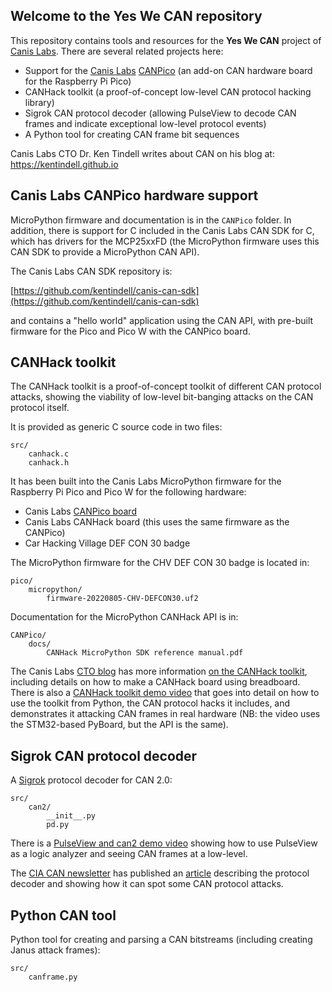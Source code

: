 ## Welcome to the Yes We CAN repository

This repository contains tools and resources for the <b>Yes We CAN</b> project of [Canis Labs](https://canislabs.com). There are several related projects here:

- Support for the [Canis Labs](https://canislabs.com) [CANPico](https://canislabs.com/canpico) (an add-on CAN hardware board for the Raspberry Pi Pico)
- CANHack toolkit (a proof-of-concept low-level CAN protocol hacking library)
- Sigrok CAN protocol decoder (allowing PulseView to decode CAN frames and indicate exceptional low-level protocol events)
- A Python tool for creating CAN frame bit sequences

Canis Labs CTO Dr. Ken Tindell writes about CAN on his blog at: https://kentindell.github.io

## Canis Labs CANPico hardware support

MicroPython firmware and documentation is in the `CANPico` folder. In addition, there is support for
C included in the Canis Labs CAN SDK for C, which has drivers for the MCP25xxFD (the MicroPython firmware
uses this CAN SDK to provide a MicroPython CAN API).

The Canis Labs CAN SDK repository is:

[https://github.com/kentindell/canis-can-sdk](https://github.com/kentindell/canis-can-sdk)

and contains a "hello world" application using the CAN API, with pre-built firmware for the Pico and Pico W
with the CANPico board.

## CANHack toolkit

The CANHack toolkit is a proof-of-concept toolkit of different CAN protocol attacks, showing
the viability of low-level bit-banging attacks on the CAN protocol itself.

It is provided as generic C source code in two files:

    src/
        canhack.c
        canhack.h

It has been built into the Canis Labs MicroPython firmware for the Raspberry Pi Pico and Pico W
for the following hardware:

- Canis Labs [CANPico board](https://canislabs.com/canpico/)
- Canis Labs CANHack board (this uses the same firmware as the CANPico)
- Car Hacking Village DEF CON 30 badge

The MicroPython firmware for the CHV DEF CON 30 badge is located in:

    pico/
        micropython/
            firmware-20220805-CHV-DEFCON30.uf2

Documentation for the MicroPython CANHack API is in:

    CANPico/
        docs/
            CANHack MicroPython SDK reference manual.pdf

The Canis Labs [CTO blog](https://kentindell.github.io) has more information
[on the CANHack toolkit](https://kentindell.github.io/categories#CANHack), including details on how 
to make a CANHack board using breadboard. There is also 
a [CANHack toolkit demo video](https://youtu.be/dATyoWOlEJU) that goes into detail on how to
use the toolkit from Python, the CAN protocol hacks it
includes, and demonstrates it attacking CAN frames in real hardware (NB: the video uses the STM32-based PyBoard,
but the API is the same).

## Sigrok CAN protocol decoder

A [Sigrok](https://sigrok.org) protocol decoder for CAN 2.0:

    src/
        can2/
            __init__.py
            pd.py

There is a [PulseView and can2 demo video](https://youtu.be/RvExJSDvhKo) showing how to use PulseView
as a logic analyzer and seeing CAN frames at a low-level.

The [CIA CAN newsletter](https://https://can-newsletter.org) has published an [article](https://can-newsletter.org/tools/tools-miscellaneous/210607_can-decoder-warns-for-malicious-attacks_cnlm_ken-tindell) describing the protocol decoder and showing how it can spot some CAN protocol attacks.

## Python CAN tool

Python tool for creating and parsing a CAN bitstreams (including creating Janus attack frames):

    src/
        canframe.py

